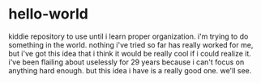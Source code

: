 # hello-world
kiddie repository to use until i learn proper organization.
i'm trying to do something in the world.  nothing i've tried so far has really worked for me, but i've got this idea that i think it would be really cool if i could realize it.  i've been flailing about uselessly for 29 years because i can't focus on anything hard enough.  but this idea i have is a really good one.  we'll see.
